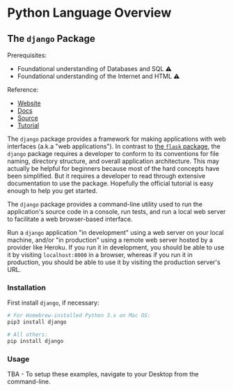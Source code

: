 # Python Language Overview

## The `django` Package

Prerequisites:

  + Foundational understanding of Databases and SQL :warning:
  + Foundational understanding of the Internet and HTML :warning:

Reference:

  + [Website](https://www.djangoproject.com/)
  + [Docs](https://docs.djangoproject.com/en/1.11/)
  + [Source](https://github.com/django/django)
  + [Tutorial](https://docs.djangoproject.com/en/1.11/intro/)

The `django` package provides a framework for making applications with web interfaces (a.k.a "web applications"). In contrast to [the `flask` package](flask.md), the `django` package requires a developer to conform to its conventions for file naming, directory structure, and overall application architecture. This may actually be helpful for beginners because most of the hard concepts have been simplified. But it requires a developer to read through extensive documentation to use the package. Hopefully the official tutorial is easy enough to help you get started.

The `django` package provides a command-line utility used to run the application's source code in a console, run tests, and run a local web server to facilitate a web browser-based interface.

Run a `django` application "in development" using a web server on your local machine, and/or "in production" using a remote web server hosted by a provider like Heroku. If you run it in development, you should be able to use it by visiting `localhost:8000` in a browser, whereas if you run it in production, you should be able to use it by visiting the production server's URL.

### Installation

First install `django`, if necessary:

```` sh
# For Homebrew-installed Python 3.x on Mac OS:
pip3 install django

# All others:
pip install django
````

### Usage

TBA - To setup these examples, navigate to your Desktop from the command-line.
